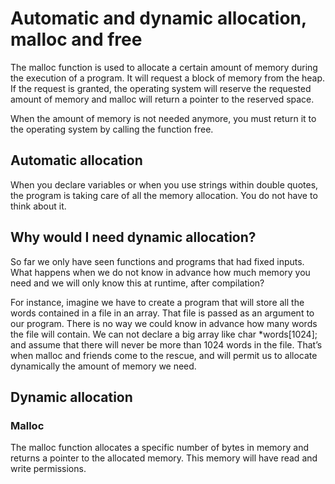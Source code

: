 # Automatic and dynamic allocation, malloc and free

The malloc function is used to allocate a certain amount of memory during the execution of a program. It will request a block of memory from the heap. If the request is granted, the operating system will reserve the requested amount of memory and malloc will return a pointer to the reserved space.

When the amount of memory is not needed anymore, you must return it to the operating system by calling the function free.

## Automatic allocation

When you declare variables or when you use strings within double quotes, the program is taking care of all the memory allocation. You do not have to think about it.

## Why would I need dynamic allocation?

So far we only have seen functions and programs that had fixed inputs. What happens when we do not know in advance how much memory you need and we will only know this at runtime, after compilation?

For instance, imagine we have to create a program that will store all the words contained in a file in an array. That file is passed as an argument to our program. There is no way we could know in advance how many words the file will contain. We can not declare a big array like char \*words[1024]; and assume that there will never be more than 1024 words in the file. That’s when malloc and friends come to the rescue, and will permit us to allocate dynamically the amount of memory we need.

## Dynamic allocation

### Malloc

The malloc function allocates a specific number of bytes in memory and returns a pointer to the allocated memory. This memory will have read and write permissions.
